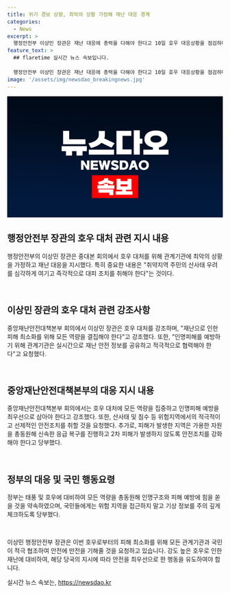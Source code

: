 ```yaml
---
title: 위기 경보 상향, 최악의 상황 가정해 재난 대응 경계
categories:
  - News
excerpt: >
  행정안전부 이상민 장관은 재난 대응에 총력을 다해야 한다고 10일 호우 대응상황을 점검하며 당부했다. 지난 6월말 제주에서 시작된 장마가 본격화하면서 지금까지 전국에 비가 내리고 있으며, 충청권과 전라권에서 많은 비가 내려 안타까운 사고들이 발생했다고 밝혔으며, 이에 대해 관련부처와 지자체에 피해 수습에 총력을 다할 것을 당부했다. 또한, 인명피해 예방을 최우선으로 하여 선제적으로 대피와 안전조치를 취할 것을 강조하면서, 정부는 국민들에게도 지역의 기상정보를 확인하고 위험지역 접근을 자제할 것을 요청했다.
feature_text: >
  ## flaretime 실시간 뉴스 속보입니다.

  행정안전부 이상민 장관은 재난 대응에 총력을 다해야 한다고 10일 호우 대응상황을 점검하며 당부했다. 지난 6월말 제주에서 시작된 장마가 본격화하면서 지금까지 전국에 비가 내리고 있으며, 충청권과 전라권에서 많은 비가 내려 안타까운 사고들이 발생했다고 밝혔으며, 이에 대해 관련부처와 지자체에 피해 수습에 총력을 다할 것을 당부했다. 또한, 인명피해 예방을 최우선으로 하여 선제적으로 대피와 안전조치를 취할 것을 강조하면서, 정부는 국민들에게도 지역의 기상정보를 확인하고 위험지역 접근을 자제할 것을 요청했다.
image: '/assets/img/newsdao_breakingnews.jpg'
---
```


<p><img src="/assets/img/newsdao_breakingnews.jpg" alt="flaretime 속보" /></p>

<h2 data-ke-size="size26">행정안전부 장관의 호우 대처 관련 지시 내용</h2>

<p>행정안전부의 이상민 장관은 중대본 회의에서 호우 대처를 위해 관계기관에 최악의 상황을 가정하고 재난 대응을 지시했다. 특히 중요한 내용은 "취약지역 주민의 산사태 우려를 심각하게 여기고 즉각적으로 대피 조치를 취해야 한다"는 것이다.</p>

<p data-ke-size="size16">&nbsp;</p>

<h2 data-ke-size="size24">이상민 장관의 호우 대처 관련 강조사항</h2>

<p>중앙재난안전대책본부 회의에서 이상민 장관은 호우 대처를 강조하며, "재난으로 인한 피해 최소화를 위해 모든 역량을 결집해야 한다"고 강조했다. 또한, "인명피해를 예방하기 위해 관계기관은 실시간으로 재난 안전 정보를 공유하고 적극적으로 협력해야 한다"고 요청했다.</p>

<p data-ke-size="size16">&nbsp;</p>

<h2 data-ke-size="size24">중앙재난안전대책본부의 대응 지시 내용</h2>

<p>중앙재난안전대책본부 회의에서는 호우 대처에 모든 역량을 집중하고 인명피해 예방을 최우선으로 삼아야 한다고 강조했다. 또한, 산사태 및 침수 등 위험지역에서의 적극적이고 선제적인 안전조치를 취할 것을 요청했다. 추가로, 피해가 발생한 지역은 가용한 자원을 총동원해 신속한 응급 복구를 진행하고 2차 피해가 발생하지 않도록 안전조치를 강화해야 한다고 당부했다.</p>

<p data-ke-size="size16">&nbsp;</p>

<h2 data-ke-size="size24">정부의 대응 및 국민 행동요령</h2>

<p>정부는 태풍 및 호우에 대비하여 모든 역량을 총동원해 인명구조와 피해 예방에 힘을 쏟을 것을 약속하였으며, 국민들에게는 위험 지역을 접근하지 말고 기상 정보를 주의 깊게 체크하도록 당부했다.</p>

<p data-ke-size="size16">&nbsp;</p>

<p>이상민 행정안전부 장관은 이번 호우로부터의 피해 최소화를 위해 모든 관계기관과 국민이 적극 협조하여 안전에 만전을 기해줄 것을 요청하고 있습니다. 강도 높은 호우로 인한 재난에 대비하여, 해당 당국의 지시에 따라 안전을 최우선으로 한 행동을 유도하여야 합니다.</p>
실시간 뉴스 속보는, <a href="https://newsdao.kr" rel="dofollow">https://newsdao.kr</a>


